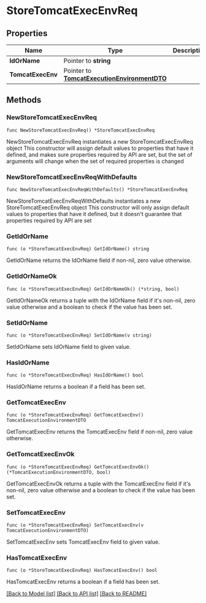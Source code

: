 # StoreTomcatExecEnvReq

## Properties

Name | Type | Description | Notes
------------ | ------------- | ------------- | -------------
**IdOrName** | Pointer to **string** |  | [optional] 
**TomcatExecEnv** | Pointer to [**TomcatExecutionEnvironmentDTO**](TomcatExecutionEnvironmentDTO.md) |  | [optional] 

## Methods

### NewStoreTomcatExecEnvReq

`func NewStoreTomcatExecEnvReq() *StoreTomcatExecEnvReq`

NewStoreTomcatExecEnvReq instantiates a new StoreTomcatExecEnvReq object
This constructor will assign default values to properties that have it defined,
and makes sure properties required by API are set, but the set of arguments
will change when the set of required properties is changed

### NewStoreTomcatExecEnvReqWithDefaults

`func NewStoreTomcatExecEnvReqWithDefaults() *StoreTomcatExecEnvReq`

NewStoreTomcatExecEnvReqWithDefaults instantiates a new StoreTomcatExecEnvReq object
This constructor will only assign default values to properties that have it defined,
but it doesn't guarantee that properties required by API are set

### GetIdOrName

`func (o *StoreTomcatExecEnvReq) GetIdOrName() string`

GetIdOrName returns the IdOrName field if non-nil, zero value otherwise.

### GetIdOrNameOk

`func (o *StoreTomcatExecEnvReq) GetIdOrNameOk() (*string, bool)`

GetIdOrNameOk returns a tuple with the IdOrName field if it's non-nil, zero value otherwise
and a boolean to check if the value has been set.

### SetIdOrName

`func (o *StoreTomcatExecEnvReq) SetIdOrName(v string)`

SetIdOrName sets IdOrName field to given value.

### HasIdOrName

`func (o *StoreTomcatExecEnvReq) HasIdOrName() bool`

HasIdOrName returns a boolean if a field has been set.

### GetTomcatExecEnv

`func (o *StoreTomcatExecEnvReq) GetTomcatExecEnv() TomcatExecutionEnvironmentDTO`

GetTomcatExecEnv returns the TomcatExecEnv field if non-nil, zero value otherwise.

### GetTomcatExecEnvOk

`func (o *StoreTomcatExecEnvReq) GetTomcatExecEnvOk() (*TomcatExecutionEnvironmentDTO, bool)`

GetTomcatExecEnvOk returns a tuple with the TomcatExecEnv field if it's non-nil, zero value otherwise
and a boolean to check if the value has been set.

### SetTomcatExecEnv

`func (o *StoreTomcatExecEnvReq) SetTomcatExecEnv(v TomcatExecutionEnvironmentDTO)`

SetTomcatExecEnv sets TomcatExecEnv field to given value.

### HasTomcatExecEnv

`func (o *StoreTomcatExecEnvReq) HasTomcatExecEnv() bool`

HasTomcatExecEnv returns a boolean if a field has been set.


[[Back to Model list]](../README.md#documentation-for-models) [[Back to API list]](../README.md#documentation-for-api-endpoints) [[Back to README]](../README.md)


